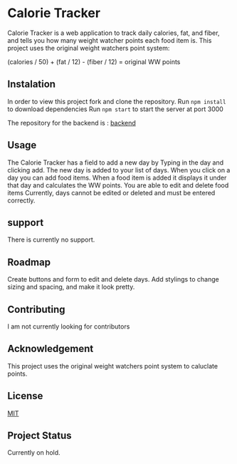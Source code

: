 # Calorie Tracker

Calorie Tracker is a web application to track daily calories, fat, and fiber, and tells you how many weight watcher points each food item is. This project uses the original weight watchers point system:

(calories / 50) + (fat / 12) - (fiber / 12) = original WW points

## Instalation

In order to view this project fork and clone the repository.
Run `npm install` to download dependencies
Run `npm start` to start the server at port 3000

The repository for the backend is : [backend](https://github.com/Joe1350/phase-3-sinatra-react-project)

## Usage

The Calorie Tracker has a field to add a new day by Typing in the day and clicking add.
The new day is added to your list of days.
When you click on a day you can add food items.
When a food item is added it displays it under that day and calculates the WW points.
You are able to edit and delete food items
Currently, days cannot be edited or deleted and must be entered correctly.

## support

There is currently no support.

## Roadmap

Create buttons and form to edit and delete days.
Add stylings to change sizing and spacing, and make it look pretty.

## Contributing

I am not currently looking for contributors

## Acknowledgement

This project uses the original weight watchers point system to caluclate points.

## License

[MIT](https://choosealicense.com/licenses/mit/)

## Project Status

Currently on hold.
